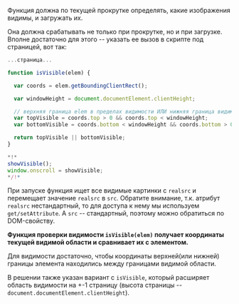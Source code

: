 Функция должна по текущей прокрутке определять, какие изображения видимы, и загружать их.

Она должна срабатывать не только при прокрутке, но и при загрузке. Вполне достаточно для этого -- указать ее вызов в скрипте под страницей, вот так:

```js
...страница...

function isVisible(elem) {

  var coords = elem.getBoundingClientRect();

  var windowHeight = document.documentElement.clientHeight;

  // верхняя граница elem в пределах видимости ИЛИ нижняя граница видима
  var topVisible = coords.top > 0 && coords.top < windowHeight;
  var bottomVisible = coords.bottom < windowHeight && coords.bottom > 0;

  return topVisible || bottomVisible;
}

*!*
showVisible();
window.onscroll = showVisible;
*/!*
```

При запуске функция ищет все видимые картинки с `realsrc` и перемещает значение `realsrc` в `src`. Обратите внимание, т.к. атрибут `realsrc` нестандартный, то для доступа к нему мы используем `get/setAttribute`. А `src` -- стандартный, поэтому можно обратиться по DOM-свойству.

**Функция проверки видимости `isVisible(elem)` получает координаты текущей видимой области и сравнивает их с элементом.**

Для видимости достаточно, чтобы координаты верхней(или нижней) границы элемента находились между границами видимой области.

В решении также указан вариант с `isVisible`, который расширяет область видимости на +-1 страницу (высота страницы -- `document.documentElement.clientHeight`).

